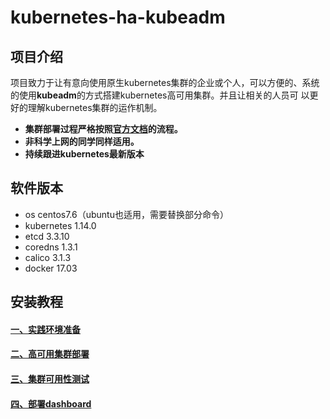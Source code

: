 # kubernetes-ha-kubeadm

## 项目介绍
项目致力于让有意向使用原生kubernetes集群的企业或个人，可以方便的、系统的使用**kubeadm**的方式搭建kubernetes高可用集群。并且让相关的人员可
以更好的理解kubernetes集群的运作机制。
- **集群部署过程严格按照[官方文档][6]的流程。**
- **非科学上网的同学同样适用。**
- **持续跟进kubernetes最新版本**

## 软件版本
- os centos7.6（ubuntu也适用，需要替换部分命令）
- kubernetes 1.14.0
- etcd 3.3.10
- coredns 1.3.1
- calico 3.1.3
- docker 17.03

## 安装教程
#### [一、实践环境准备][1]
#### [二、高可用集群部署][2]
#### [三、集群可用性测试][3]
#### [四、部署dashboard][4]

[1]:https://github.com/w568590301/kubernetes-ha-kubeadm/blob/master/docs/1-prepare.md
[2]:https://github.com/w568590301/kubernetes-ha-kubeadm/blob/master/docs/2-ha-deploy.md
[3]:https://github.com/w568590301/kubernetes-ha-kubeadm/blob/master/docs/3-test.md
[4]:https://github.com/w568590301/kubernetes-ha-kubeadm/blob/master/docs/4-dashboard.md
[6]:https://kubernetes.io/docs/setup/independent/high-availability/
